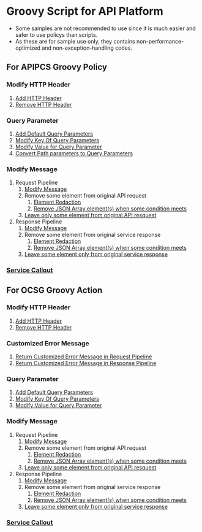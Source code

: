 # Groovy Script for API Platform

- Some samples are not recommended to use since it is much easier and safer to use policys than scripts.
- As these are for sample use only, they contains non-performance-optimized and non-exception-handling codes.

## For APIPCS Groovy Policy
### Modify HTTP Header
1. [Add HTTP Header](apip/AddHTTPHeader.groovy)
2. [Remove HTTP Header](apip/RemoveHTTPHeader.groovy)

<!-- ### Customized Error Message
1. [Return Customized Error Message in Request Pipeline](apip/ReturnCustomizedErrorMessageInRequestPipeline.groovy)
2. [Return Customized Error Message in Response Pipeline](apip/ReturnCustomizedErrorMessageInResponsePipeline.groovy)
-->
### Query Parameter
1. [Add Default Query Parameters](apip/AddDefaultQueryParameter.groovy)
2. [Modify Key Of Query Parameters](apip/ModifyQueryParameterKey.groovy)
3. [Modify Value for Query Parameter](apip/ModifyQueryParameterValue.groovy)
4. [Convert Path parameters to Query Parameters](apip/ConvertPathParam2QueryParam.groovy)

### Modify Message
1. Request Pipeline
    1. [Modify Message](apip/ModifyMessageInRequestPipeline.groovy)
    2. Remove some element from original API request
        1. [Element Redaction](apip/ElementRedaction_RemoveElementFromAPIRequest.groovy)
        2. [Remove JSON Array element(s) when some condition meets](apip/RemoveElementsFromJSONListInAPIRequest.groovy)
    3. [Leave only some element from original API resquest](apip/ElementRedaction_LeaveElementFromAPIRequest.groovy)
2. Response Pipeline
    1. [Modify Message](apip/ModifyMessageInResponsePipeline.groovy)
    2. Remove some element from original service response
        1. [Element Redaction](apip/ElementRedaction_RemoveElementFromServiceResponse.groovy)
        2. [Remove JSON Array element(s) when some condition meets](apip/RemoveElementsFromJSONListInServiceResponse.groovy)
    3. [Leave some element only from original service response](apip/ElementRedaction_LleaveElementFromServiceResponse.groovy)

### [Service Callout](apip/AsyncServiceCallout.groovy)

## For OCSG Groovy Action
### Modify HTTP Header
1. [Add HTTP Header](ocsg/AddHTTPHeader.groovy)
2. [Remove HTTP Header](ocsg/RemoveHTTPHeader.groovy)

### Customized Error Message
1. [Return Customized Error Message in Request Pipeline](ocsg/ReturnCustomizedErrorMessageInRequestPipeline.groovy)
2. [Return Customized Error Message in Response Pipeline](ocsg/ReturnCustomizedErrorMessageInResponsePipeline.groovy)

### Query Parameter
1. [Add Default Query Parameters](ocsg/AddDefaultQueryParameters.groovy)
2. [Modify Key Of Query Parameters](ocsg/ModifyQueryParameterKey.groovy)
3. [Modify Value for Query Parameter](ocsg/ModifyQueryParameterValue.groovy)

### Modify Message
1. Request Pipeline
    1. [Modify Message](ocsg/ModifyMessageInRequestPipeline.groovy)
    2. Remove some element from original API request
        1. [Element Redaction](ocsg/ElementRedaction_RemoveElementFromAPIRequest.groovy)
        2. [Remove JSON Array element(s) when some condition meets](ocsg/RemoveElementsFromJSONList.groovy)
    3. [Leave only some element from original API resquest](ocsg/ElementRedaction_LeaveElementFromAPIRequest.groovy)
2. Response Pipeline
    1. [Modify Message](ocsg/ModifyMessageInResponsePipeline.groovy)
    2. Remove some element from original service response
        1. [Element Redaction](ocsg/ElementRedaction_RemoveElementFromServiceResponse.groovy)
        2. [Remove JSON Array element(s) when some condition meets](ocsg/RemoveElementsFromJSONList.groovy)
    3. [Leave some element only from original service response](ocsg/ElementRedaction_LleaveElementFromServiceResponse.groovy)

### [Service Callout](ocsg/ServiceCallOut.groovy)
